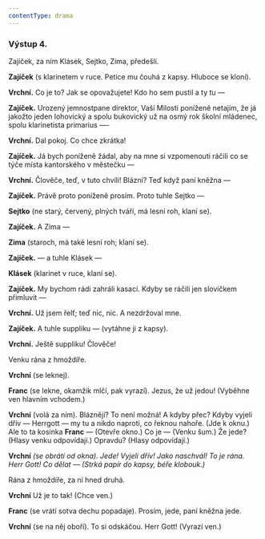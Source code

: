 ```yaml
---
contentType: drama
---
```


<section>

### Výstup 4.

Zajíček, za ním Klásek, Sejtko, Zima, předešlí.

**Zajíček** (s klarinetem v ruce. Petice mu čouhá z kapsy. Hluboce se kloní).

**Vrchní.** Co je to? Jak se opovažujete! Kdo ho sem pustil a ty tu —

**Zajíček.** Urozený jemnostpane direktor, Vaší Milosti poníženě netajím, že já jakožto jeden lohovický a spolu bukovický už na osmý rok školní mládenec, spolu klarinetista primarius —-

**Vrchní.** Dal pokoj. Co chce zkrátka!

**Zajíček.** Já bych poníženě žádal, aby na mne si vzpomenouti ráčili co se týče místa kantorského v městečku —

**Vrchní.** Člověče, teď, v tuto chvíli! Blázní? Teď když paní kněžna —

**Zajíček.** Právě proto poníženě prosím. Proto tuhle Sejtko —

**Sejtko** (ne starý, červený, plných tváří, má lesní roh, klaní se).

**Zajíček.** A Zima —

**Zima** (staroch, má také lesní roh; klaní se). 

**Zajíček.** — a tuhle Klásek — 

**Klásek** (klarinet v ruce, klaní se). 

**Zajíček.** My bychom rádi zahráli kasací. Kdyby se ráčili jen slovíčkem přimluvit —

**Vrchní.** Už jsem řelť; teď nic, nic. A nezdržoval mne.

**Zajíček.** A tuhle suppliku — (vytáhne ji z kapsy). 

**Vrchní.** Ještě suppliku! Člověče!

Venku rána z hmoždíře. 

**Vrchní** (se leknej).

**Franc** (se lekne, okamžik mlčí, pak vyrazí). Jezus, že už jedou! (Vyběhne ven hlavním vchodem.)

**Vrchní** (volá za ním). Bláznějí? To není možná! A kdyby přec? Kdyby vyjeli dřív — Herrgott — my tu a nikdo naproti, co řeknou nahoře. (Jde k oknu.) Ale to ta kosinka **Franc** — (Otevře okno.) Co je — (Venku šum.) Že jede? (Hlasy venku odpovídají.) Opravdu? (Hlasy odpovídají.)

**Vrchní** _(se obrátí od okna). Jede! Vyjeli dřív! Jako naschvál! To je rána. Herr Gott! Co dělat — (Strká papír do kapsy, béře klobouk.)_

Rána z hmoždíře, za ní hned druhá. 

**Vrchní** Už je to tak! (Chce ven.)

**Franc** (se vrátí sotva dechu popadaje). Prosím, jede, paní kněžna jede.

**Vrchní** (se na něj oboří). To si odskáčou. Herr Gott! (Vyrazí ven.)

</section>
